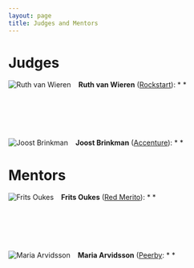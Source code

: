 ```yaml
---
layout: page
title: Judges and Mentors
---
```

# Judges
<span><img src="{{ site.baseurl }}public/images/placeHolder.png" style="float:left;padding-right:15px" alt="Ruth van Wieren"/> **Ruth van Wieren** ([Rockstart](http://rockstart.com/)): * *</span>

<br/><br/><br/><br/><br/>
<span><img src="{{ site.baseurl }}public/images/placeHolder.png" style="float:left;padding-right:15px" alt="Joost Brinkman"/> **Joost Brinkman** ([Accenture](http://www.accenture.nl/)): * *</span>

# Mentors

<span><img src="{{ site.baseurl }}public/images/placeHolder.png" style="float:left;padding-right:15px" alt="Frits Oukes"/> **Frits Oukes** ([Red Merito](http://www.redmerito.nl/)): * *</span>

<br/><br/><br/><br/><br/>
<span><img src="{{ site.baseurl }}public/images/placeHolder.png" style="float:left;padding-right:15px" alt="Maria Arvidsson"/> **Maria Arvidsson** ([Peerby](https://peerby.com/): * *</span>
<br/><br/><br/><br/><br/>
